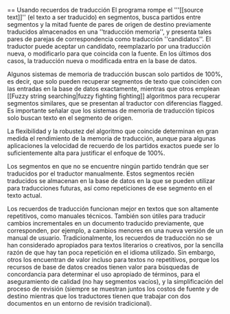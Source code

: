== Usando recuerdos de traducción El programa rompe el '''[[source text]]'' (el texto a ser traducido) en segmentos, busca partidos entre segmentos y la mitad fuente de pares de origen de destino previamente traducidos almacenados en una ''traducción memoria'', y presenta tales pares de parejas de correspondencia como traducción ''candidatos''. El traductor puede aceptar un candidato, reemplazarlo por una traducción nueva, o modificarlo para que coincida con la fuente. En los últimos dos casos, la traducción nueva o modificada entra en la base de datos.

Algunos sistemas de memoria de traducción buscan solo partidos de 100%, es decir, que solo pueden recuperar segmentos de texto que coinciden con las entradas en la base de datos exactamente, mientras que otros emplean [[Fuzzy string searching|fuzzy fighting fighting]] algoritmos para recuperar segmentos similares, que se presentan al traductor con diferencias flagged. Es importante señalar que los sistemas de memoria de traducción típicos solo buscan texto en el segmento de origen.

La flexibilidad y la robustez del algoritmo que coincide determinan en gran medida el rendimiento de la memoria de traducción, aunque para algunas aplicaciones la velocidad de recuerdo de los partidos exactos puede ser lo suficientemente alta para justificar el enfoque de 100%.

Los segmentos en que no se encuentre ningún partido tendrán que ser traducidos por el traductor manualmente. Estos segmentos recién traducidos se almacenan en la base de datos en la que se pueden utilizar para traducciones futuras, así como repeticiones de ese segmento en el texto actual.

Los recuerdos de traducción funcionan mejor en textos que son altamente repetitivos, como manuales técnicos. También son útiles para traducir cambios incrementales en un documento traducido previamente, que corresponden, por ejemplo, a cambios menores en una nueva versión de un manual de usuario. Tradicionalmente, los recuerdos de traducción no se han considerado apropiados para textos literarios o creativos, por la sencilla razón de que hay tan poca repetición en el idioma utilizado. Sin embargo, otros los encuentran de valor incluso para textos no repetitivos, porque los recursos de base de datos creados tienen valor para búsquedas de concordancia para determinar el uso apropiado de términos, para el aseguramiento de calidad (no hay segmentos vacíos), y la simplificación del proceso de revisión (siempre se muestran juntos los costos de fuente y de destino mientras que los traductores tienen que trabajar con dos documentos en un entorno de revisión tradicional).